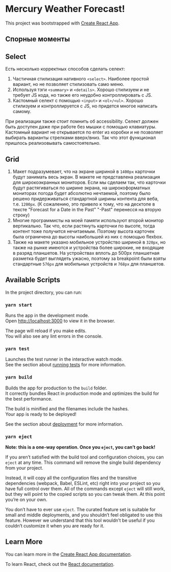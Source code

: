 # Mercury Weather Forecast!

This project was bootstrapped with [Create React App](https://github.com/facebook/create-react-app).

## Спорные моменты

## Select
Есть несколько корректных способов сделать селект:
1. Частичная стилизация нативного `<select>`. Наиболее простой вариант, но не позволяет стилизовать само меню.
2. Используя тэги `<summary>` и `<details>`. Хорошо стилизуем и не требует JS кода, но также его неудобно контроллировать с JS.
3. Кастомный селект с помощью `<input>` и `<ol>/<ul>`. Хорошо стилизуем и контроллируется с JS, но придется многое написать самому.

При реализации также стоит помнить об accessibility. Селект должен быть доступен даже при работе без мышки с помощью клавиатуры. Кастомный вариант не открывается по enter из коробки и не позволяет выбирать варианты стрелками вверх/вниз. Так что этот функционал пришлось реализовывать самостоятельно.

## Grid
1. Макет подразумевает, что на экране шириной в `1400px` карточки будут занимать весь экран. В макете не представлена реализация для широкоэкранных мониторов. Если мы сделаем так, что карточки будут растягиваться по ширине экрана, на широкоформатных мониторах погода будет абсолютно нечтаемой, поэтому было решено придерживаться стандартной ширины контента для веба, т.е. `1200px`. (К сожалению, это привело к тому, что на десктопе в тексте "Forecast for a Date in the Past" "-Past" перенесся на вторую строку)
2. Многие программисты на моей памяти используют второй монитор вертикально. Так что, если растянуть карточки по высоте, тогда контент тоже получится нечитаемым. Поэтому высота карточек была ограничена до высоты наибольшей из них с помощью flexbox.
3. Также на макете указано мобильное устройство шириной в `320px`, но также на рынке имеются и устройства более широкие, не входящие в разряд планшетов. На устройствах вплоть до 500px планшетная разметка будет выглядеть ужасно, поэтому за breakpoint были взяты стандартные `576px` для мобильных устройств и `768px` для планшетов.

## Available Scripts

In the project directory, you can run:

### `yarn start`

Runs the app in the development mode.\
Open [http://localhost:3000](http://localhost:3000) to view it in the browser.

The page will reload if you make edits.\
You will also see any lint errors in the console.

### `yarn test`

Launches the test runner in the interactive watch mode.\
See the section about [running tests](https://facebook.github.io/create-react-app/docs/running-tests) for more information.

### `yarn build`

Builds the app for production to the `build` folder.\
It correctly bundles React in production mode and optimizes the build for the best performance.

The build is minified and the filenames include the hashes.\
Your app is ready to be deployed!

See the section about [deployment](https://facebook.github.io/create-react-app/docs/deployment) for more information.

### `yarn eject`

**Note: this is a one-way operation. Once you `eject`, you can’t go back!**

If you aren’t satisfied with the build tool and configuration choices, you can `eject` at any time. This command will remove the single build dependency from your project.

Instead, it will copy all the configuration files and the transitive dependencies (webpack, Babel, ESLint, etc) right into your project so you have full control over them. All of the commands except `eject` will still work, but they will point to the copied scripts so you can tweak them. At this point you’re on your own.

You don’t have to ever use `eject`. The curated feature set is suitable for small and middle deployments, and you shouldn’t feel obligated to use this feature. However we understand that this tool wouldn’t be useful if you couldn’t customize it when you are ready for it.

## Learn More

You can learn more in the [Create React App documentation](https://facebook.github.io/create-react-app/docs/getting-started).

To learn React, check out the [React documentation](https://reactjs.org/).
